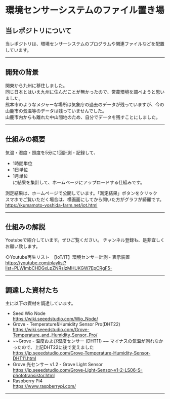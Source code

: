 # 環境センサーシステムのファイル置き場

## 当レポジトリについて
当レポジトリは、環境センサーシステムのプログラムや関連ファイルなどを配置しています。

***

## 開発の背景
関東から九州に移住しました。  
同じ日本とはいえ九州に住んだことが無かったので、営農環境を調べようと思いました。  
熊本市のようなメジャーな場所は気象庁の過去のデータが残っていますが、今の山鹿市の気温等のデータは残っていませんでした。  
山鹿市内からも離れた中山間地のため、自分でデータを残すことにしました。  

****

## 仕組みの概要
気温・湿度・照度を5分に1回計測・記録して、
- 1時間単位
- 1日単位
- 1月単位  
に結果を集計して、ホームページにアップロードする仕組みです。  
  
測定結果は、ホームページで公開しています。「測定結果」ボタンをクリック  
スマホでご覧いただく場合は、横画面にしてから開いた方がグラフが綺麗です。  
https://kumamoto-yoshida-farm.net/iot.html

****

## 仕組みの解説
Youtubeで紹介しています。ぜひご覧ください。 
チャンネル登録も、是非宜しくお願い致します。

◇Youtube再生リスト　【IoT/IT】環境センサー計測・表示装置  
https://youtube.com/playlist?list=PLWImbCHDGxLpZNRsIzMHUKGW7EpCRgF5-  

***

## 調達した資材たち
主に以下の資材を調達しています。  

- Seed Wio Node  
https://wiki.seeedstudio.com/Wio_Node/
- Grove - Temperature&Humidity Sensor Pro(DHT22)  
https://wiki.seeedstudio.com/Grove-Temperature_and_Humidity_Sensor_Pro/
- ~~Grove - 温度および湿度センサー (DHT11)  ~~ マイナスの気温が測れなかったので、上記DHT22に後で変えました
https://jp.seeedstudio.com/Grove-Temperature-Humidity-Sensor-DHT11.html
- Grove 光センサー v1.2 - Grove Light Sensor
https://jp.seeedstudio.com/Grove-Light-Sensor-v1-2-LS06-S-phototransistor.html
- Raspberry Pi4  
https://www.raspberrypi.com/
***

